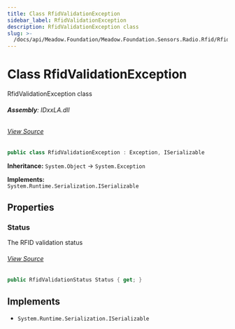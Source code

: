 ```yaml
---
title: Class RfidValidationException
sidebar_label: RfidValidationException
description: RfidValidationException class
slug: >-
  /docs/api/Meadow.Foundation/Meadow.Foundation.Sensors.Radio.Rfid/RfidValidationException
---
```

# Class RfidValidationException
RfidValidationException class

###### **Assembly**: IDxxLA.dll
###### [View Source](https://github.com/WildernessLabs/Meadow.Foundation.git/blob/develop/Source/Meadow.Foundation.Peripherals/Sensors.Radio.Rfid.IDxxLA/Driver/RfidValidationException.cs#L8)
```csharp title="Declaration"
public class RfidValidationException : Exception, ISerializable
```
**Inheritance:** `System.Object` -> `System.Exception`

**Implements:**  
`System.Runtime.Serialization.ISerializable`

## Properties
### Status
The RFID validation status
###### [View Source](https://github.com/WildernessLabs/Meadow.Foundation.git/blob/develop/Source/Meadow.Foundation.Peripherals/Sensors.Radio.Rfid.IDxxLA/Driver/RfidValidationException.cs#L23)
```csharp title="Declaration"
public RfidValidationStatus Status { get; }
```

## Implements

* `System.Runtime.Serialization.ISerializable`
